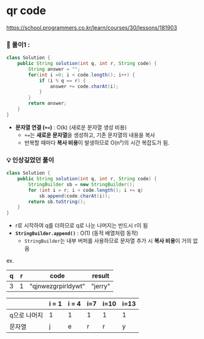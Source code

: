 # qr code

https://school.programmers.co.kr/learn/courses/30/lessons/181903

### **🚀 풀이1 :**

```java
class Solution {
    public String solution(int q, int r, String code) {
        String answer = "";
        for(int i =0; i < code.length(); i++) {
            if (i % q == r) {
                answer += code.charAt(i);
            }
        }
        return answer;
    }
}
```

- **문자열 연결 (`+=`)** : O(k) (새로운 문자열 생성 비용)
  - `+=`는 **새로운 문자열**을 생성하고, 기존 문자열의 내용을 복사
  - 반복할 때마다 **복사 비용**이 발생하므로 O(n²)의 시간 복잡도가 됨.

### **💡 인상깊었던 풀이**

```java
class Solution {
    public String solution(int q, int r, String code) {
        StringBuilder sb = new StringBuilder();
        for (int i = r; i < code.length(); i += q)
            sb.append(code.charAt(i));
        return sb.toString();
    }
}
```

- r로 시작하여 q를 더하므로 q로 나눈 나머지는 반드시 r이 됨
- **`StringBuilder.append()`** : O(1) (동적 배열처럼 동작)
  - `StringBuilder`는 내부 버퍼를 사용하므로 문자열 추가 시 **복사 비용**이 거의 없음

ex.

| q   | r   | code               | result  |
| --- | --- | ------------------ | ------- |
| 3   | 1   | "qjnwezgrpirldywt" | "jerry" |

|              | i = 1 | i = 4 | i=7 | i=10 | i=13 |
| ------------ | ----- | ----- | --- | ---- | ---- |
| q으로 나머지 | 1     | 1     | 1   | 1    | 1    |
| 문자열       | j     | e     | r   | r    | y    |
